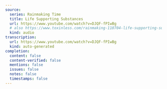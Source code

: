 ```yaml
---
source:
  series: Rainmaking Time
  title: Life Supporting Substances
  url: https://www.youtube.com/watch?v=DJQF-fPIwBg
  # also https://www.toxinless.com/rainmaking-110704-life-supporting-substances.mp3
  kind: audio
transcription:
  url: https://www.youtube.com/watch?v=DJQF-fPIwBg
  kind: auto-generated
completion:
  content: false
  content-verified: false
  mentions: false
  issues: false
  notes: false
  timestamps: false
---
```

